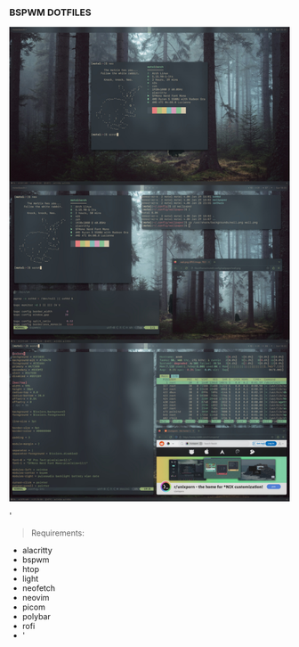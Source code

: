 ### BSPWM DOTFILES

![screenshots](image.jpg)

'
>Requirements:
- alacritty
- bspwm
- htop
- light
- neofetch
- neovim
- picom
- polybar
- rofi
- '
